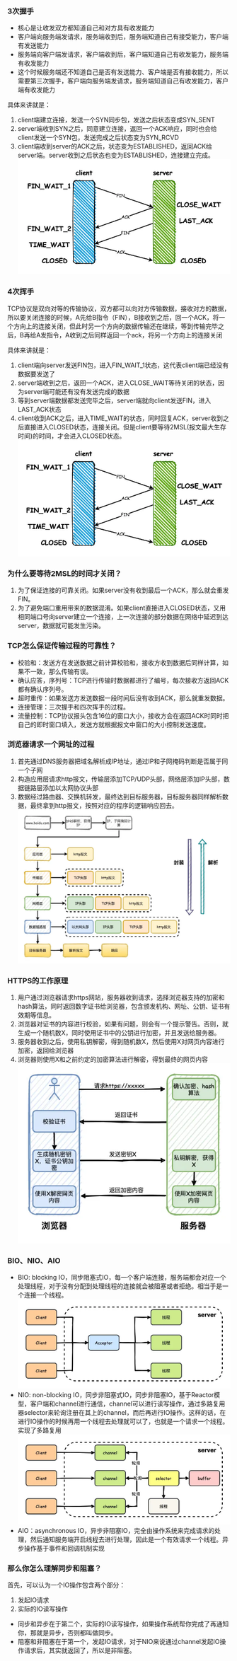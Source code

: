 ### 3次握手
- 核心是让收发双方都知道自己和对方具有收发能力
- 客户端向服务端发请求，服务端收到后，服务端知道自己有接受能力，客户端有发送能力
- 服务端向客户端发请求，客户端收到后，客户端知道自己有收发能力，服务端有收发能力
- 这个时候服务端还不知道自己是否有发送能力、客户端是否有接收能力，所以需要第三次握手，客户端向服务端发请求，服务端知道自己有收发能力，客户端有收发能力
  
具体来讲就是：
1. client端建立连接，发送一个SYN同步包，发送之后状态变成SYN_SENT
2. server端收到SYN之后，同意建立连接，返回一个ACK响应，同时也会给client发送一个SYN包，发送完成之后状态变为SYN_RCVD
3. client端收到server的ACK之后，状态变为ESTABLISHED，返回ACK给server端。server收到之后状态也变为ESTABLISHED，连接建立完成。
   ![avatar](./image/network-1.png)

### 4次挥手
TCP协议是双向对等的传输协议，双方都可以向对方传输数据，接收对方的数据，所以要关闭连接的时候，A先给B指令（FIN），B接收到之后，回一个ACK，将一个方向上的连接关闭，但此时另一个方向的数据传输还在继续，等到传输完毕之后，B再给A发指令，A收到之后同样返回一个ack，将另一个方向上的连接关闭

具体来讲就是：
1. client端向server发送FIN包，进入FIN_WAIT_1状态，这代表client端已经没有数据要发送了
2. server端收到之后，返回一个ACK，进入CLOSE_WAIT等待关闭的状态，因为server端可能还有没有发送完成的数据
3. 等到server端数据都发送完毕之后，server端就向client发送FIN，进入LAST_ACK状态
4. client收到ACK之后，进入TIME_WAIT的状态，同时回复ACK，server收到之后直接进入CLOSED状态，连接关闭。但是client要等待2MSL(报文最大生存时间)的时间，才会进入CLOSED状态。
   ![avatar](./image/network-2.png)

### 为什么要等待2MSL的时间才关闭？
1. 为了保证连接的可靠关闭。如果server没有收到最后一个ACK，那么就会重发FIN。
2. 为了避免端口重用带来的数据混淆。如果client直接进入CLOSED状态，又用相同端口号向server建立一个连接，上一次连接的部分数据在网络中延迟到达server，数据就可能发生污染。

### TCP怎么保证传输过程的可靠性？
- 校验和：发送方在发送数据之前计算校验和，接收方收到数据后同样计算，如果不一致，那么传输有误。
- 确认应答，序列号：TCP进行传输时数据都进行了编号，每次接收方返回ACK都有确认序列号。
- 超时重传：如果发送方发送数据一段时间后没有收到ACK，那么就重发数据。
- 连接管理：三次握手和四次挥手的过程。
- 流量控制：TCP协议报头包含16位的窗口大小，接收方会在返回ACK时同时把自己的即时窗口填入，发送方就根据报文中窗口的大小控制发送速度。

### 浏览器请求一个网址的过程
1. 首先通过DNS服务器把域名解析成IP地址，通过IP和子网掩码判断是否属于同一个子网
2. 构造应用层请求http报文，传输层添加TCP/UDP头部，网络层添加IP头部，数据链路层添加以太网协议头部
3. 数据经过路由器、交换机转发，最终达到目标服务器，目标服务器同样解析数据，最终拿到http报文，按照对应的程序的逻辑响应回去。
   ![avatar](./image/network-3.png)

### HTTPS的工作原理
1. 用户通过浏览器请求https网站，服务器收到请求，选择浏览器支持的加密和hash算法，同时返回数字证书给浏览器，包含颁发机构、网址、公钥、证书有效期等信息。
2. 浏览器对证书的内容进行校验，如果有问题，则会有一个提示警告。否则，就生成一个随机数X，同时使用证书中的公钥进行加密，并且发送给服务器。
3. 服务器收到之后，使用私钥解密，得到随机数X，然后使用X对网页内容进行加密，返回给浏览器
4. 浏览器则使用X和之前约定的加密算法进行解密，得到最终的网页内容
   ![avatar](./image/network-4.png)

### BIO、NIO、AIO
- BIO: blocking IO，同步阻塞式IO，每一个客户端连接，服务端都会对应一个处理线程，对于没有分配到处理线程的连接就会被阻塞或者拒绝。相当于是一个连接一个线程。
  ![avatar](./image/network-5.png)
- NIO: non-blocking IO，同步非阻塞式IO，同步非阻塞IO，基于Reactor模型，客户端和channel进行通信，channel可以进行读写操作，通过多路复用器selector来轮询注册在其上的channel，而后再进行IO操作。这样的话，在进行IO操作的时候再用一个线程去处理就可以了，也就是一个请求一个线程。实现了多路复用
  ![avatar](./image/network-6.png)
- AIO：asynchronous IO，异步非阻塞IO，完全由操作系统来完成请求的处理，然后通知服务端开启线程去进行处理，因此是一个有效请求一个线程。异步操作基于事件和回调机制实现

### 那么你怎么理解同步和阻塞？
首先，可以认为一个IO操作包含两个部分：
1. 发起IO请求
2. 实际的IO读写操作
- 同步和异步在于第二个，实际的IO读写操作，如果操作系统帮你完成了再通知你，那就是异步，否则都叫做同步。
- 阻塞和非阻塞在于第一个，发起IO请求，对于NIO来说通过channel发起IO操作请求后，其实就返回了，所以是非阻塞。